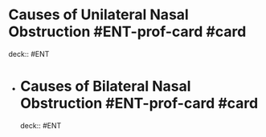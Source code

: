 # Causes of Unilateral Nasal Obstruction  #ENT-prof-card #card
  deck:: #ENT
- # Causes of Bilateral Nasal Obstruction  #ENT-prof-card #card
    deck:: #ENT